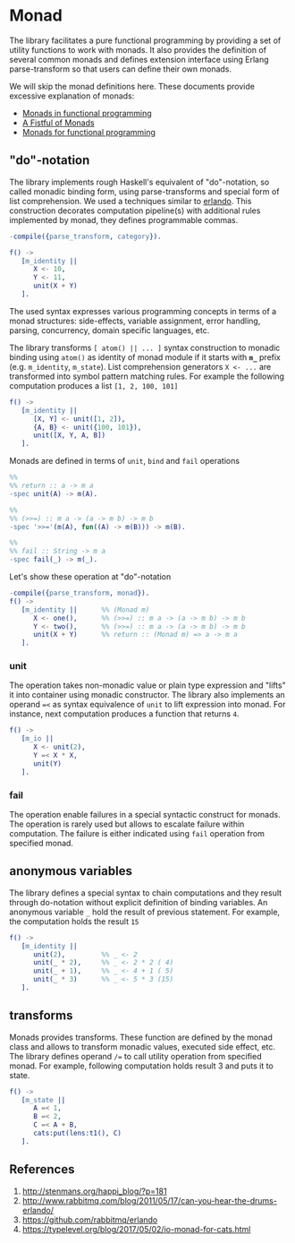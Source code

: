 # Monad

The library facilitates a pure functional programming by providing a set of utility functions to work with monads. It also provides the definition of several common monads and defines extension interface using Erlang parse-transform so that users can define their own monads. 

We will skip the monad definitions here. These documents provide excessive explanation of monads:

* [Monads in functional programming](https://en.wikipedia.org/wiki/Monad_(functional_programming))
* [A Fistful of Monads](http://learnyouahaskell.com/a-fistful-of-monads) 
* [Monads for functional programming](http://homepages.inf.ed.ac.uk/wadler/papers/marktoberdorf/baastad.pdf)


## "do"-notation

The library implements rough Haskell's equivalent of "do"-notation, so called monadic binding form, using parse-transforms and special form of list comprehension. We used a techniques similar to [erlando](https://github.com/rabbitmq/erlando). This construction decorates computation pipeline(s) with additional rules implemented by monad, they defines programmable commas. 

```erlang
-compile({parse_transform, category}).

f() ->
   [m_identity ||
      X <- 10,
      Y <- 11,
      unit(X + Y)
   ].
```

The used syntax expresses various programming concepts in terms of a monad structures: side-effects, variable assignment, error handling, parsing, concurrency, domain specific languages, etc. 

The library transforms `[ atom() || ... ]` syntax construction to monadic binding using `atom()` as identity of monad module if it starts with **`m_`** prefix (e.g. `m_identity`, `m_state`). List comprehension generators `X <- ...` are transformed into symbol pattern matching rules. For example the following computation produces a list `[1, 2, 100, 101]`

```erlang
f() ->
   [m_identity ||
      [X, Y] <- unit([1, 2]),
      {A, B} <- unit({100, 101}),
      unit([X, Y, A, B])
   ].
```  

Monads are defined in terms of `unit`, `bind` and `fail` operations

```erlang
%% 
%% return :: a -> m a
-spec unit(A) -> m(A).

%%
%% (>>=) :: m a -> (a -> m b) -> m b
-spec '>>='(m(A), fun((A) -> m(B))) -> m(B).

%%
%% fail :: String -> m a
-spec fail(_) -> m(_).
```

Let's show these operation at "do"-notation 

```erlang
-compile({parse_transform, monad}).
f() ->
   [m_identity ||      %% (Monad m)
      X <- one(),      %% (>>=) :: m a -> (a -> m b) -> m b
      Y <- two(),      %% (>>=) :: m a -> (a -> m b) -> m b
      unit(X + Y)      %% return :: (Monad m) => a -> m a
   ].
```


### unit

The operation takes non-monadic value or plain type expression and "lifts" it into container using monadic constructor. The library also implements an operand `=<` as syntax equivalence of `unit` to lift expression into monad. For instance, next computation produces a function that returns `4`. 

```erlang
f() ->
   [m_io ||
      X <- unit(2),
      Y =< X * X,
      unit(Y)
   ].
```


### fail

The operation enable failures in a special syntactic construct for monads. The operation is rarely used but allows to escalate failure within computation. The failure is either indicated using `fail` operation from specified monad.


## anonymous variables

The library defines a special syntax to chain computations and they result through do-notation without explicit definition of binding variables. An anonymous variable `_` hold the result of previous statement. For example, the computation holds the result `15` 

```erlang
f() ->
   [m_identity ||
      unit(2),         %% _ <- 2 
      unit(_ * 2),     %% _ <- 2 * 2 ( 4)
      unit(_ + 1),     %% _ <- 4 + 1 ( 5)
      unit(_ * 3)      %% _ <- 5 * 3 (15)
   ].
```


## transforms

Monads provides transforms. These function are defined by the monad class and allows to transform monadic values, executed side effect, etc. The library defines operand `/=` to call utility operation from specified monad. For example, following computation holds result 3 and puts it to state. 

```erlang
f() ->
   [m_state || 
      A =< 1,
      B =< 2,
      C =< A + B,
      cats:put(lens:t1(), C)
   ].
```

## References

1. http://stenmans.org/happi_blog/?p=181
2. http://www.rabbitmq.com/blog/2011/05/17/can-you-hear-the-drums-erlando/
3. https://github.com/rabbitmq/erlando
4. https://typelevel.org/blog/2017/05/02/io-monad-for-cats.html

